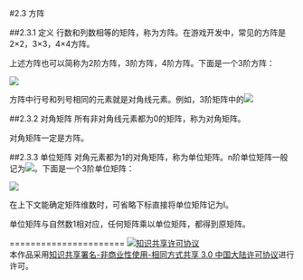 #2.3 方阵

##2.3.1 定义
行数和列数相等的矩阵，称为方阵。在游戏开发中，常见的方阵是2×2，3×3，4×4方阵。

上述方阵也可以简称为2阶方阵，3阶方阵，4阶方阵。下面是一个3阶方阵：

<img src="http://www.forkosh.com/mathtex.cgi? $$M = \left[ {\begin{array}{*{20}{c}}{{m_{11}}}&{{m_{12}}}&{{m_{13}}}\\{{m_{21}}}&{{m_{22}}}&{{m_{23}}}\\{{m_{31}}}&{{m_{32}}}&{{m_{33}}}\end{array}} \right]$$ ">

方阵中行号和列号相同的元素就是对角线元素。例如，3阶矩阵中的<img src="http://www.forkosh.com/mathtex.cgi? $${m_{11}},{m_{22}},{m_{33}}$$ ">

##2.3.2 对角矩阵
所有非对角线元素都为0的矩阵，称为对角矩阵。

对角矩阵一定是方阵。

##2.3.3 单位矩阵
对角元素都为1的对角矩阵，称为单位矩阵。n阶单位矩阵一般记为<img src="http://www.forkosh.com/mathtex.cgi? $${I_n}$$ ">。下面是一个3阶单位矩阵：

<img src="http://www.forkosh.com/mathtex.cgi? $${I_3} = \left[ {\begin{array}{*{20}{c}}1&0&0\\0&1&0\\0&0&1\end{array}} \right]$$ ">

在上下文能确定矩阵维数时，可省略下标直接将单位矩阵记为I。

单位矩阵与自然数1相对应，任何矩阵乘以单位矩阵，都得到原矩阵。




======================
<a rel="license" href="http://creativecommons.org/licenses/by-nc-sa/3.0/cn/"><img alt="知识共享许可协议" style="border-width:0" src="https://i.creativecommons.org/l/by-nc-sa/3.0/cn/88x31.png" /></a><br />本作品采用<a rel="license" href="http://creativecommons.org/licenses/by-nc-sa/3.0/cn/">知识共享署名-非商业性使用-相同方式共享 3.0 中国大陆许可协议</a>进行许可。